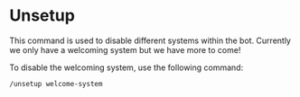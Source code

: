 # Unsetup

This command is used to disable different systems within the bot. Currently we only have a welcoming system but we have more to come!



To disable the welcoming system, use the following command:

```
/unsetup welcome-system
```
